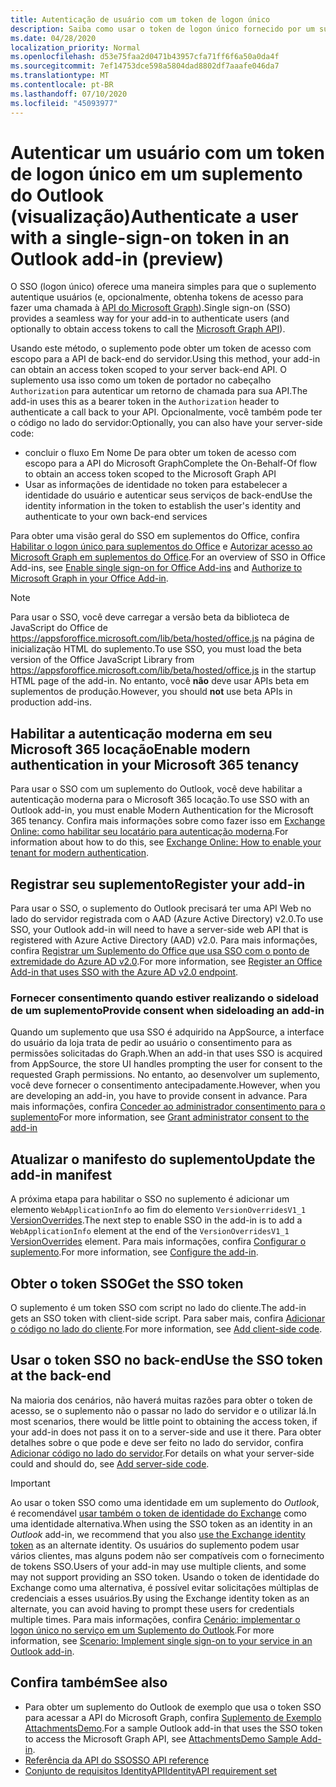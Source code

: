 ```yaml
---
title: Autenticação de usuário com um token de logon único
description: Saiba como usar o token de logon único fornecido por um suplemento do Outlook para implementar o SSO com o serviço.
ms.date: 04/28/2020
localization_priority: Normal
ms.openlocfilehash: d53e75faa2d0471b43957cfa71ff6f6a50a0da4f
ms.sourcegitcommit: 7ef14753dce598a5804dad8802df7aaafe046da7
ms.translationtype: MT
ms.contentlocale: pt-BR
ms.lasthandoff: 07/10/2020
ms.locfileid: "45093977"
---
```

# <a name="authenticate-a-user-with-a-single-sign-on-token-in-an-outlook-add-in-preview"></a><span data-ttu-id="55a20-103">Autenticar um usuário com um token de logon único em um suplemento do Outlook (visualização)</span><span class="sxs-lookup"><span data-stu-id="55a20-103">Authenticate a user with a single-sign-on token in an Outlook add-in (preview)</span></span>

<span data-ttu-id="55a20-104">O SSO (logon único) oferece uma maneira simples para que o suplemento autentique usuários (e, opcionalmente, obtenha tokens de acesso para fazer uma chamada à [API do Microsoft Graph](/graph/overview)).</span><span class="sxs-lookup"><span data-stu-id="55a20-104">Single sign-on (SSO) provides a seamless way for your add-in to authenticate users (and optionally to obtain access tokens to call the [Microsoft Graph API](/graph/overview)).</span></span>

<span data-ttu-id="55a20-105">Usando este método, o suplemento pode obter um token de acesso com escopo para a API de back-end do servidor.</span><span class="sxs-lookup"><span data-stu-id="55a20-105">Using this method, your add-in can obtain an access token scoped to your server back-end API.</span></span> <span data-ttu-id="55a20-106">O suplemento usa isso como um token de portador no cabeçalho `Authorization` para autenticar um retorno de chamada para sua API.</span><span class="sxs-lookup"><span data-stu-id="55a20-106">The add-in uses this as a bearer token in the `Authorization` header to authenticate a call back to your API.</span></span> <span data-ttu-id="55a20-107">Opcionalmente, você também pode ter o código no lado do servidor:</span><span class="sxs-lookup"><span data-stu-id="55a20-107">Optionally, you can also have your server-side code:</span></span>

- <span data-ttu-id="55a20-108">concluir o fluxo Em Nome De para obter um token de acesso com escopo para a API do Microsoft Graph</span><span class="sxs-lookup"><span data-stu-id="55a20-108">Complete the On-Behalf-Of flow to obtain an access token scoped to the Microsoft Graph API</span></span>
- <span data-ttu-id="55a20-109">Usar as informações de identidade no token para estabelecer a identidade do usuário e autenticar seus serviços de back-end</span><span class="sxs-lookup"><span data-stu-id="55a20-109">Use the identity information in the token to establish the user's identity and authenticate to your own back-end services</span></span>

<span data-ttu-id="55a20-110">Para obter uma visão geral do SSO em suplementos do Office, confira [Habilitar o logon único para suplementos do Office](../develop/sso-in-office-add-ins.md) e [Autorizar acesso ao Microsoft Graph em suplementos do Office](../develop/authorize-to-microsoft-graph.md).</span><span class="sxs-lookup"><span data-stu-id="55a20-110">For an overview of SSO in Office Add-ins, see [Enable single sign-on for Office Add-ins](../develop/sso-in-office-add-ins.md) and [Authorize to Microsoft Graph in your Office Add-in](../develop/authorize-to-microsoft-graph.md).</span></span>

> [!NOTE]
> <span data-ttu-id="55a20-111">Para usar o SSO, você deve carregar a versão beta da biblioteca de JavaScript do Office de https://appsforoffice.microsoft.com/lib/beta/hosted/office.js na página de inicialização HTML do suplemento.</span><span class="sxs-lookup"><span data-stu-id="55a20-111">To use SSO, you must load the beta version of the Office JavaScript Library from https://appsforoffice.microsoft.com/lib/beta/hosted/office.js in the startup HTML page of the add-in.</span></span> <span data-ttu-id="55a20-112">No entanto, você **não** deve usar APIs beta em suplementos de produção.</span><span class="sxs-lookup"><span data-stu-id="55a20-112">However, you should **not** use beta APIs in production add-ins.</span></span>

## <a name="enable-modern-authentication-in-your-microsoft-365-tenancy"></a><span data-ttu-id="55a20-113">Habilitar a autenticação moderna em seu Microsoft 365 locação</span><span class="sxs-lookup"><span data-stu-id="55a20-113">Enable modern authentication in your Microsoft 365 tenancy</span></span>

<span data-ttu-id="55a20-114">Para usar o SSO com um suplemento do Outlook, você deve habilitar a autenticação moderna para o Microsoft 365 locação.</span><span class="sxs-lookup"><span data-stu-id="55a20-114">To use SSO with an Outlook add-in, you must enable Modern Authentication for the Microsoft 365 tenancy.</span></span> <span data-ttu-id="55a20-115">Confira mais informações sobre como fazer isso em [Exchange Online: como habilitar seu locatário para autenticação moderna](https://social.technet.microsoft.com/wiki/contents/articles/32711.exchange-online-how-to-enable-your-tenant-for-modern-authentication.aspx).</span><span class="sxs-lookup"><span data-stu-id="55a20-115">For information about how to do this, see [Exchange Online: How to enable your tenant for modern authentication](https://social.technet.microsoft.com/wiki/contents/articles/32711.exchange-online-how-to-enable-your-tenant-for-modern-authentication.aspx).</span></span>

## <a name="register-your-add-in"></a><span data-ttu-id="55a20-116">Registrar seu suplemento</span><span class="sxs-lookup"><span data-stu-id="55a20-116">Register your add-in</span></span>

<span data-ttu-id="55a20-117">Para usar o SSO, o suplemento do Outlook precisará ter uma API Web no lado do servidor registrada com o AAD (Azure Active Directory) v2.0.</span><span class="sxs-lookup"><span data-stu-id="55a20-117">To use SSO, your Outlook add-in will need to have a server-side web API that is registered with Azure Active Directory (AAD) v2.0.</span></span> <span data-ttu-id="55a20-118">Para mais informações, confira [Registrar um Suplemento do Office que usa SSO com o ponto de extremidade do Azure AD v2.0](../develop/register-sso-add-in-aad-v2.md).</span><span class="sxs-lookup"><span data-stu-id="55a20-118">For more information, see [Register an Office Add-in that uses SSO with the Azure AD v2.0 endpoint](../develop/register-sso-add-in-aad-v2.md).</span></span>

### <a name="provide-consent-when-sideloading-an-add-in"></a><span data-ttu-id="55a20-119">Fornecer consentimento quando estiver realizando o sideload de um suplemento</span><span class="sxs-lookup"><span data-stu-id="55a20-119">Provide consent when sideloading an add-in</span></span>

<span data-ttu-id="55a20-120">Quando um suplemento que usa SSO é adquirido na AppSource, a interface do usuário da loja trata de pedir ao usuário o consentimento para as permissões solicitadas do Graph.</span><span class="sxs-lookup"><span data-stu-id="55a20-120">When an add-in that uses SSO is acquired from AppSource, the store UI handles prompting the user for consent to the requested Graph permissions.</span></span> <span data-ttu-id="55a20-121">No entanto, ao desenvolver um suplemento, você deve fornecer o consentimento antecipadamente.</span><span class="sxs-lookup"><span data-stu-id="55a20-121">However, when you are developing an add-in, you have to provide consent in advance.</span></span> <span data-ttu-id="55a20-122">Para mais informações, confira [Conceder ao administrador consentimento para o suplemento](../develop/grant-admin-consent-to-an-add-in.md)</span><span class="sxs-lookup"><span data-stu-id="55a20-122">For more information, see [Grant administrator consent to the add-in](../develop/grant-admin-consent-to-an-add-in.md)</span></span>

## <a name="update-the-add-in-manifest"></a><span data-ttu-id="55a20-123">Atualizar o manifesto do suplemento</span><span class="sxs-lookup"><span data-stu-id="55a20-123">Update the add-in manifest</span></span>

<span data-ttu-id="55a20-124">A próxima etapa para habilitar o SSO no suplemento é adicionar um elemento `WebApplicationInfo` ao fim do elemento `VersionOverridesV1_1` [VersionOverrides](../reference/manifest/versionoverrides.md).</span><span class="sxs-lookup"><span data-stu-id="55a20-124">The next step to enable SSO in the add-in is to add a `WebApplicationInfo` element at the end of the `VersionOverridesV1_1` [VersionOverrides](../reference/manifest/versionoverrides.md) element.</span></span> <span data-ttu-id="55a20-125">Para mais informações, confira [Configurar o suplemento](../develop/sso-in-office-add-ins.md#configure-the-add-in).</span><span class="sxs-lookup"><span data-stu-id="55a20-125">For more information, see [Configure the add-in](../develop/sso-in-office-add-ins.md#configure-the-add-in).</span></span>

## <a name="get-the-sso-token"></a><span data-ttu-id="55a20-126">Obter o token SSO</span><span class="sxs-lookup"><span data-stu-id="55a20-126">Get the SSO token</span></span>

<span data-ttu-id="55a20-127">O suplemento é um token SSO com script no lado do cliente.</span><span class="sxs-lookup"><span data-stu-id="55a20-127">The add-in gets an SSO token with client-side script.</span></span> <span data-ttu-id="55a20-128">Para saber mais, confira [Adicionar o código no lado do cliente](../develop/sso-in-office-add-ins.md#add-client-side-code).</span><span class="sxs-lookup"><span data-stu-id="55a20-128">For more information, see [Add client-side code](../develop/sso-in-office-add-ins.md#add-client-side-code).</span></span>

## <a name="use-the-sso-token-at-the-back-end"></a><span data-ttu-id="55a20-129">Usar o token SSO no back-end</span><span class="sxs-lookup"><span data-stu-id="55a20-129">Use the SSO token at the back-end</span></span>

<span data-ttu-id="55a20-130">Na maioria dos cenários, não haverá muitas razões para obter o token de acesso, se o suplemento não o passar no lado do servidor e o utilizar lá.</span><span class="sxs-lookup"><span data-stu-id="55a20-130">In most scenarios, there would be little point to obtaining the access token, if your add-in does not pass it on to a server-side and use it there.</span></span> <span data-ttu-id="55a20-131">Para obter detalhes sobre o que pode e deve ser feito no lado do servidor, confira [Adicionar código no lado do servidor](../develop/sso-in-office-add-ins.md#add-server-side-code).</span><span class="sxs-lookup"><span data-stu-id="55a20-131">For details on what your server-side could and should do, see [Add server-side code](../develop/sso-in-office-add-ins.md#add-server-side-code).</span></span>

> [!IMPORTANT]
> <span data-ttu-id="55a20-132">Ao usar o token SSO como uma identidade em um suplemento do *Outlook*, é recomendável [usar também o token de identidade do Exchange](authenticate-a-user-with-an-identity-token.md) como uma identidade alternativa.</span><span class="sxs-lookup"><span data-stu-id="55a20-132">When using the SSO token as an identity in an *Outlook* add-in, we recommend that you also [use the Exchange identity token](authenticate-a-user-with-an-identity-token.md) as an alternate identity.</span></span> <span data-ttu-id="55a20-133">Os usuários do suplemento podem usar vários clientes, mas alguns podem não ser compatíveis com o fornecimento de tokens SSO.</span><span class="sxs-lookup"><span data-stu-id="55a20-133">Users of your add-in may use multiple clients, and some may not support providing an SSO token.</span></span> <span data-ttu-id="55a20-134">Usando o token de identidade do Exchange como uma alternativa, é possível evitar solicitações múltiplas de credenciais a esses usuários.</span><span class="sxs-lookup"><span data-stu-id="55a20-134">By using the Exchange identity token as an alternate, you can avoid having to prompt these users for credentials multiple times.</span></span> <span data-ttu-id="55a20-135">Para mais informações, confira [Cenário: implementar o logon único no serviço em um Suplemento do Outlook](implement-sso-in-outlook-add-in.md).</span><span class="sxs-lookup"><span data-stu-id="55a20-135">For more information, see [Scenario: Implement single sign-on to your service in an Outlook add-in](implement-sso-in-outlook-add-in.md).</span></span>

## <a name="see-also"></a><span data-ttu-id="55a20-136">Confira também</span><span class="sxs-lookup"><span data-stu-id="55a20-136">See also</span></span>

- <span data-ttu-id="55a20-137">Para obter um suplemento do Outlook de exemplo que usa o token SSO para acessar a API do Microsoft Graph, confira [Suplemento de Exemplo AttachmentsDemo](https://github.com/OfficeDev/outlook-add-in-attachments-demo).</span><span class="sxs-lookup"><span data-stu-id="55a20-137">For a sample Outlook add-in that uses the SSO token to access the Microsoft Graph API, see [AttachmentsDemo Sample Add-in](https://github.com/OfficeDev/outlook-add-in-attachments-demo).</span></span>
- [<span data-ttu-id="55a20-138">Referência da API do SSO</span><span class="sxs-lookup"><span data-stu-id="55a20-138">SSO API reference</span></span>](../develop/sso-in-office-add-ins.md#sso-api-reference)
- [<span data-ttu-id="55a20-139">Conjunto de requisitos IdentityAPI</span><span class="sxs-lookup"><span data-stu-id="55a20-139">IdentityAPI requirement set</span></span>](../reference/requirement-sets/identity-api-requirement-sets.md)
